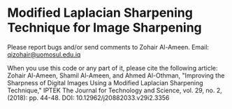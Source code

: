 # Modified Laplacian Sharpening Technique for Image Sharpening

Please report bugs and/or send comments to Zohair Al-Ameen.
Email: qizohair@uomosul.edu.iq

When you use this code or any part of it, please cite the following article:  
Zohair Al-Ameen, Shamil Al-Ameen, and Ahmed Al-Othman, "Improving the Sharpness of Digital Images Using a Modified Laplacian Sharpening Technique," IPTEK The Journal for Technology and Science, vol. 29, no. 2, (2018): pp. 44-48. DOI: 10.12962/j20882033.v29i2.3356
